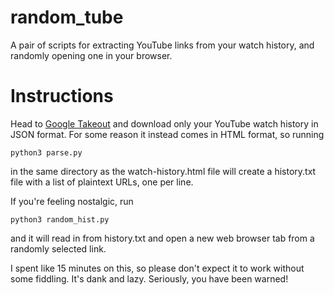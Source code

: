 # random_tube
A pair of scripts for extracting YouTube links from your watch history, and randomly opening one in your browser.

# Instructions
Head to [Google Takeout](https://takeout.google.com/) and download only your YouTube watch history in JSON format. For some reason it instead comes in HTML format, so running

```
python3 parse.py
```

in the same directory as the watch-history.html file will create a history.txt file with a list of plaintext URLs, one per line.

If you're feeling nostalgic, run

```
python3 random_hist.py
```

and it will read in from history.txt and open a new web browser tab from a randomly selected link.


I spent like 15 minutes on this, so please don't expect it to work without some fiddling. It's dank and lazy. Seriously, you have been warned!
